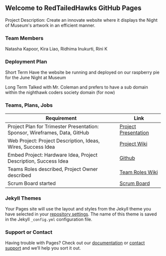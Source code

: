 ## Welcome to RedTailedHawks GitHub Pages
Project Description: Create an innovate website where it displays the Night of Museum's artwork in an efficient manner.

### Team Members
Natasha Kapoor, Kira Liao, Ridhima Inukurti, Rini K

### Deployment Plan

Short Term 
Have the website be running and deployed on our raspberry pie for the June Night at Museum 

Long Term 
Talked with Mr. Coleman and prefers to have a sub domain within the nighthawk coders society domain (for now)


### Teams, Plans, Jobs 

| Requirement | Link |
| ---  | ---  |
| Project Plan for Trimester Presentation: Sponsor, Wireframes, Data, GitHub | [Project Presentation](https://docs.google.com/presentation/d/17oasyQe4Zwlv6e4KuftSSc8zoYxDBkMMNwjyzi693fI/edit?usp=sharing) |
| Web Project: Project Description, Ideas, Wires, Success Idea | [Project Wiki](https://github.com/mistylavender/RedTailedHawks/wiki/Project-Design-Wireframe)|
| Embed Project: Hardware Idea, Project Description, Success Idea | [Github](https://github.com/mistylavender/RedTailedHawks/tree/master) |
| Teams Roles described, Project Owner described | [Team Roles Wiki](https://github.com/mistylavender/RedTailedHawks/wiki) |
| Scrum Board started | [Scrum Board](https://github.com/mistylavender/RedTailedHawks/projects/1) |

### Jekyll Themes

Your Pages site will use the layout and styles from the Jekyll theme you have selected in your [repository settings](https://github.com/mistylavender/RedTailedHawks/settings/pages). The name of this theme is saved in the Jekyll `_config.yml` configuration file.

### Support or Contact

Having trouble with Pages? Check out our [documentation](https://docs.github.com/categories/github-pages-basics/) or [contact support](https://support.github.com/contact) and we’ll help you sort it out.
